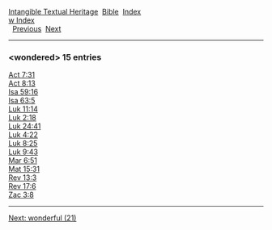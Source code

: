 [Intangible Textual Heritage](../../index)  [Bible](../index) 
[Index](index)   
[w Index](_w_)  
  [Previous](c12557)  [Next](c12559) 

------------------------------------------------------------------------

### &lt;wondered&gt; 15 entries

[Act 7:31](../kjv/act007.htm#031)  
[Act 8:13](../kjv/act008.htm#013)  
[Isa 59:16](../kjv/isa059.htm#016)  
[Isa 63:5](../kjv/isa063.htm#005)  
[Luk 11:14](../kjv/luk011.htm#014)  
[Luk 2:18](../kjv/luk002.htm#018)  
[Luk 24:41](../kjv/luk024.htm#041)  
[Luk 4:22](../kjv/luk004.htm#022)  
[Luk 8:25](../kjv/luk008.htm#025)  
[Luk 9:43](../kjv/luk009.htm#043)  
[Mar 6:51](../kjv/mar006.htm#051)  
[Mat 15:31](../kjv/mat015.htm#031)  
[Rev 13:3](../kjv/rev013.htm#003)  
[Rev 17:6](../kjv/rev017.htm#006)  
[Zac 3:8](../kjv/zac003.htm#008)  

------------------------------------------------------------------------

[Next: wonderful (21)](c12559)
